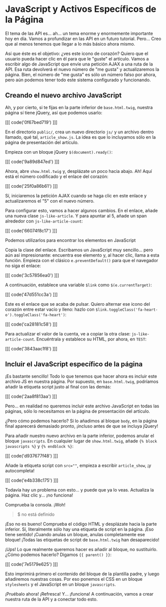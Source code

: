 # JavaScript y Activos Específicos de la Página

El tema de las API es... ah... un tema enorme y enormemente importante hoy en día. Vamos a profundizar en las API en un futuro tutorial. Pero... Creo que al menos tenemos que llegar a lo más básico ahora mismo.

Así que éste es el objetivo: ¿ves este icono de corazón? Quiero que el usuario pueda hacer clic en él para que le "guste" el artículo. Vamos a escribir algo de JavaScript que envíe una petición AJAX a una ruta de la API. Esa ruta devolverá el nuevo número de "me gusta" y actualizaremos la página. Bien, el número de "me gusta" es sólo un número falso por ahora, pero aún podemos tener todo este sistema configurado y funcionando.

## Creando el nuevo archivo JavaScript

Ah, y por cierto, si te fijas en la parte inferior de `base.html.twig`, nuestra página sí tiene jQuery, así que podemos usarlo:

[[[ code('0f67bed719') ]]]

En el directorio `public/`, crea un nuevo directorio `js/` y un archivo dentro llamado, qué tal, `article_show.js`. La idea es que lo incluyamos sólo en la página de presentación del artículo.

Empieza con un bloque jQuery `$(document).ready()`:

[[[ code('9a89d847ed') ]]]

Ahora, abre `show.html.twig` y, desplázate un poco hacia abajo. Ah! Aquí está el número codificado y el enlace del corazón:

[[[ code('25f0a86b61') ]]]

Sí, iniciaremos la petición AJAX cuando se haga clic en este enlace y actualizaremos el "5" con el nuevo número.

Para configurar esto, vamos a hacer algunos cambios. En el enlace, añade una nueva clase `js-like-article`. Y para apuntar al 5, añade un span alrededor con `js-like-article-count`:

[[[ code('66074f8c17') ]]]

Podemos utilizarlos para encontrar los elementos en JavaScript 

Copia la clase del enlace. Escribamos un JavaScript muy sencillo... pero aún así impresionante: encuentra ese elemento y, al hacer clic, llama a esta función. Empieza con el clásico `e.preventDefault()` para que el navegador no siga el enlace:

[[[ code('3c57856ea0') ]]]

A continuación, establece una variable `$link` como `$(e.currentTarget)`:

[[[ code('47d551cc3a') ]]]

Este es el enlace que se acaba de pulsar. Quiero alternar ese icono del corazón entre estar vacío y lleno: hazlo con `$link.toggleClass('fa-heart-o').toggleClass('fa-heart')`:

[[[ code('ca28181c58') ]]] 

Para actualizar el valor de la cuenta, ve a copiar la otra clase: `js-like-article-count`. Encuéntrala y establece su HTML, por ahora, en `TEST`:

[[[ code('3843aac1f8') ]]]

## Incluir el JavaScript específico de la página

¡Es bastante sencillo! Todo lo que tenemos que hacer ahora es incluir este archivo JS en nuestra página. Por supuesto, en `base.html.twig`, podríamos añadir la etiqueta script justo al final con las demás:

[[[ code('2aa8f813aa') ]]]

Pero... en realidad no queremos incluir este archivo JavaScript en todas las páginas, sólo lo necesitamos en la página de presentación del artículo.

¿Pero cómo podemos hacerlo? Si lo añadimos al bloque `body`, en la página final aparecerá demasiado pronto, ¡incluso antes de que se incluya jQuery!

Para añadir nuestro nuevo archivo en la parte inferior, podemos anular el bloque `javascripts`. En cualquier lugar de `show.html.twig`, añade `{% block javascripts %}` y `{% endblock %}`:

[[[ code('d937677f48') ]]]

Añade la etiqueta script con `src=""`, empieza a escribir `article_show`, ¡y autocompleta!

[[[ code('e4b338c175') ]]]

Todavía hay un problema con esto... y puede que ya lo veas. Actualiza la página. Haz clic y... ¡no funciona!

Comprueba la consola. ¡Woh!

> $ no está definido

¡Eso no es bueno! Comprueba el código HTML y desplázate hacia la parte inferior. Sí, literalmente sólo hay una etiqueta de script en la página. ¡Eso tiene sentido! ¡Cuando anulas un bloque, anulas completamente ese bloque! ¡Todas las etiquetas de script de `base.html.twig` han desaparecido!

¡Ups! Lo que realmente queremos hacer es añadir al bloque, no sustituirlo. ¿Cómo podemos hacerlo? Digamos `{{ parent() }}`:

[[[ code('7e5179e625') ]]]

Esto imprimirá primero el contenido del bloque de la plantilla padre, y luego añadiremos nuestras cosas. Por eso ponemos el CSS en un bloque `stylesheets` y el JavaScript en un bloque `javascripts`.

¡Pruébalo ahora! ¡Refresca! Y... ¡funciona! A continuación, vamos a crear nuestra ruta de la API y a conectar todo esto.
